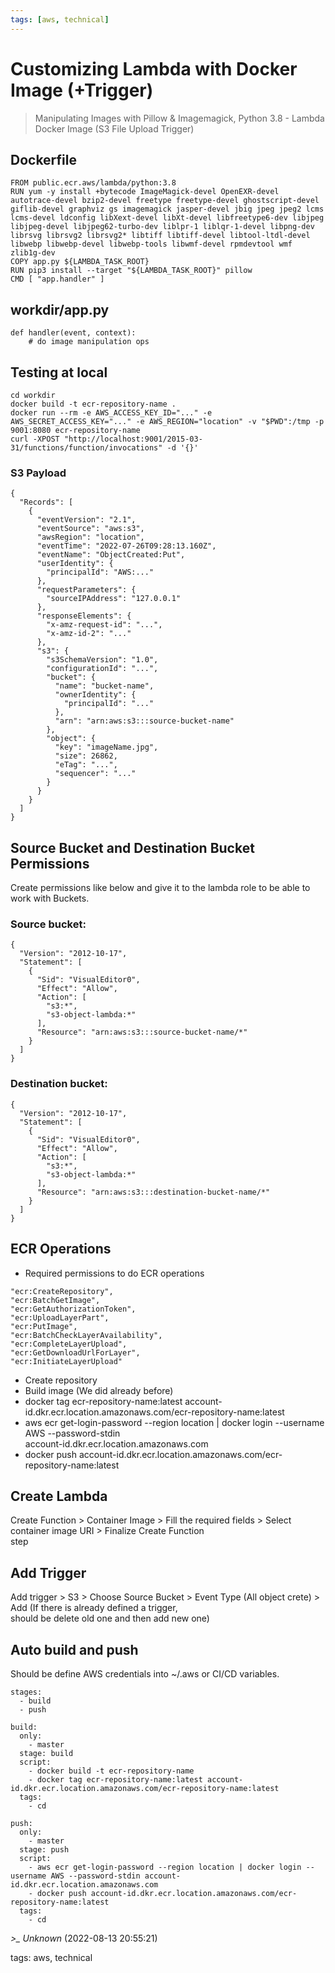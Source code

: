 ```yaml
---
tags: [aws, technical]
---
```


# Customizing Lambda with Docker Image (+Trigger)

> Manipulating Images with Pillow & Imagemagick, Python 3.8 - Lambda Docker Image (S3 File Upload Trigger)

## Dockerfile

```  
FROM public.ecr.aws/lambda/python:3.8  
RUN yum -y install +bytecode ImageMagick-devel OpenEXR-devel autotrace-devel bzip2-devel freetype freetype-devel ghostscript-devel giflib-devel graphviz gs imagemagick jasper-devel jbig jpeg jpeg2 lcms lcms-devel ldconfig libXext-devel libXt-devel libfreetype6-dev libjpeg libjpeg-devel libjpeg62-turbo-dev liblpr-1 liblqr-1-devel libpng-dev librsvg librsvg2 librsvg2* libtiff libtiff-devel libtool-ltdl-devel libwebp libwebp-devel libwebp-tools libwmf-devel rpmdevtool wmf zlib1g-dev  
COPY app.py ${LAMBDA_TASK_ROOT}  
RUN pip3 install --target "${LAMBDA_TASK_ROOT}" pillow  
CMD [ "app.handler" ]  
```

## workdir/app.py

```  
def handler(event, context):  
    # do image manipulation ops  
```

## Testing at local

```  
cd workdir  
docker build -t ecr-repository-name .  
docker run --rm -e AWS_ACCESS_KEY_ID="..." -e AWS_SECRET_ACCESS_KEY="..." -e AWS_REGION="location" -v "$PWD":/tmp -p 9001:8080 ecr-repository-name  
curl -XPOST "http://localhost:9001/2015-03-31/functions/function/invocations" -d '{}'  
```

### S3 Payload

```  
{  
  "Records": [  
    {  
      "eventVersion": "2.1",  
      "eventSource": "aws:s3",  
      "awsRegion": "location",  
      "eventTime": "2022-07-26T09:28:13.160Z",  
      "eventName": "ObjectCreated:Put",  
      "userIdentity": {  
        "principalId": "AWS:..."  
      },  
      "requestParameters": {  
        "sourceIPAddress": "127.0.0.1"  
      },  
      "responseElements": {  
        "x-amz-request-id": "...",  
        "x-amz-id-2": "..."  
      },  
      "s3": {  
        "s3SchemaVersion": "1.0",  
        "configurationId": "...",  
        "bucket": {  
          "name": "bucket-name",  
          "ownerIdentity": {  
            "principalId": "..."  
          },  
          "arn": "arn:aws:s3:::source-bucket-name"  
        },  
        "object": {  
          "key": "imageName.jpg",  
          "size": 26862,  
          "eTag": "...",  
          "sequencer": "..."  
        }  
      }  
    }  
  ]  
}  
```

## Source Bucket and Destination Bucket Permissions

Create permissions like below and give it to the lambda role to be able to work with Buckets.

### Source bucket:

```  
{  
  "Version": "2012-10-17",  
  "Statement": [  
    {  
      "Sid": "VisualEditor0",  
      "Effect": "Allow",  
      "Action": [  
        "s3:*",  
        "s3-object-lambda:*"  
      ],  
      "Resource": "arn:aws:s3:::source-bucket-name/*"  
    }  
  ]  
}  
```

### Destination bucket:

```  
{  
  "Version": "2012-10-17",  
  "Statement": [  
    {  
      "Sid": "VisualEditor0",  
      "Effect": "Allow",  
      "Action": [  
        "s3:*",  
        "s3-object-lambda:*"  
      ],  
      "Resource": "arn:aws:s3:::destination-bucket-name/*"  
    }  
  ]  
}  
```

## ECR Operations

- Required permissions to do ECR operations

```  
"ecr:CreateRepository",  
"ecr:BatchGetImage",  
"ecr:GetAuthorizationToken",  
"ecr:UploadLayerPart",  
"ecr:PutImage",  
"ecr:BatchCheckLayerAvailability",  
"ecr:CompleteLayerUpload",  
"ecr:GetDownloadUrlForLayer",  
"ecr:InitiateLayerUpload"  
```

- Create repository
- Build image (We did already before)
- docker tag ecr-repository-name:latest account-id.dkr.ecr.location.amazonaws.com/ecr-repository-name:latest
- aws ecr get-login-password --region location | docker login --username AWS --password-stdin  
  account-id.dkr.ecr.location.amazonaws.com
- docker push account-id.dkr.ecr.location.amazonaws.com/ecr-repository-name:latest

## Create Lambda

Create Function > Container Image > Fill the required fields > Select container image URI > Finalize Create Function  
step

## Add Trigger

Add trigger > S3 > Choose Source Bucket > Event Type (All object crete) > Add (If there is already defined a trigger,  
should be delete old one and then add new one)

## Auto build and push

Should be define AWS credentials into ~/.aws or CI/CD variables.

```  
stages:  
  - build  
  - push

build:  
  only:  
    - master  
  stage: build  
  script:  
    - docker build -t ecr-repository-name  
    - docker tag ecr-repository-name:latest account-id.dkr.ecr.location.amazonaws.com/ecr-repository-name:latest  
  tags:  
    - cd

push:  
  only:  
    - master  
  stage: push  
  script:  
    - aws ecr get-login-password --region location | docker login --username AWS --password-stdin account-id.dkr.ecr.location.amazonaws.com  
    - docker push account-id.dkr.ecr.location.amazonaws.com/ecr-repository-name:latest  
  tags:  
    - cd  
```

*>_ Unknown* (2022-08-13 20:55:21)

tags: aws, technical

